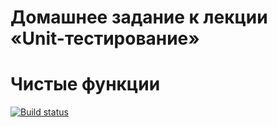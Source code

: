 # Домашнее задание к лекции «Unit-тестирование»

# Чистые функции

[![Build status](https://ci.appveyor.com/api/projects/status/5x18xhtfad4v3djf?svg=true)](https://ci.appveyor.com/project/LyudmilaLushchik/hw-test-ci-clear-func)
